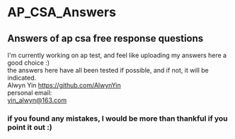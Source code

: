 # AP_CSA_Answers
## Answers of ap csa free response questions
I'm currently working on ap test, and feel like uploading my answers here a good choice :)<br/>
the answers here have all been tested if possible, and if not, it will be indicated.<br/>
Alwyn Yin
https://github.com/AlwynYin <br/>
personal email:<br/>
yin_alwyn@163.com<br/>
### if you found any mistakes, I would be more than thankful if you point it out :)
